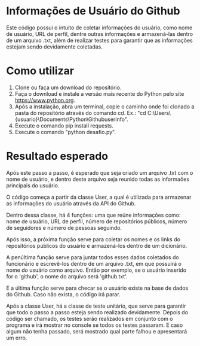 # Informações de Usuário do Github

Este código possui o intuito de coletar informações do usuário, como nome de usuário, URL de perfil, dentre outras informações e armazená-las dentro de um arquivo .txt, além de realizar testes para garantir que as informações estejam sendo devidamente coletadas.

# Como utilizar

1. Clone ou faça um download do repositório.
2. Faça o download e instale a versão mais recente do Python pelo site https://www.python.org.
3. Após a instalação, abra um terminal, copie o caminho onde foi clonado a pasta do repositório através do comando cd. Ex.: "cd C:\Users\ {usuario}\Documents\Python\Githubuserinfo".
4. Execute o comando pip install requests.
5. Execute o comando "python desafio.py".

# Resultado esperado

Após este passo a passo, é esperado que seja criado um arquivo .txt com o nome de usuário, e dentro deste arquivo seja reunido todas as informaões principais do usuário.

O código começa a partir da classe User, a qual é utilizada para armazenar as informações do usuário através da API do Github. 

Dentro dessa classe, há 4 funções: uma que reúne informações como: nome de usuário, URL de perfil, número de repositórios públicos, número de seguidores e número de pessoas seguindo. 

Após isso, a próxima função serve para coletar os nomes e os links do repositórios públicos do usuário e armazená-los dentro de um dicionário.

A penúltima função serve para juntar todos esses dados coletados do funcionário e escrevê-los dentro de um arquivo .txt, em que possuirá o nome do usuário como arquivo. Então por exemplo, se o usuário inserido for o 'github', o nome do arquivo será 'github.txt'.

E a última função serve para checar se o usuário existe na base de dados do Github. Caso não exista, o código irá parar.

Após a classe User, há a classe de teste unitário, que serve para garantir que todo o passo a passo esteja sendo realizado devidamente. Depois do código ser chamado, os testes serão realizados em conjunto com o programa e irá mostrar no console se todos os testes passaram. E caso algum não tenha passado, será mostrado qual parte falhou e apresentará um erro.